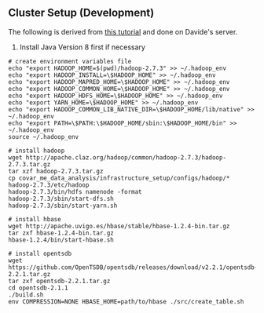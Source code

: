 ## Cluster Setup (Development)
The following is derived from [this tutorial](http://tecadmin.net/setup-hadoop-2-4-single-node-cluster-on-linux/) and done on Davide's server.
1. Install Java Version 8 first if necessary
```
# create environment variables file
echo "export HADOOP_HOME=$(pwd)/hadoop-2.7.3" >> ~/.hadoop_env
echo "export HADOOP_INSTALL=\$HADOOP_HOME" >> ~/.hadoop_env
echo "export HADOOP_MAPRED_HOME=\$HADOOP_HOME" >> ~/.hadoop_env
echo "export HADOOP_COMMON_HOME=\$HADOOP_HOME" >> ~/.hadoop_env
echo "export HADOOP_HDFS_HOME=\$HADOOP_HOME" >> ~/.hadoop_env
echo "export YARN_HOME=\$HADOOP_HOME" >> ~/.hadoop_env
echo "export HADOOP_COMMON_LIB_NATIVE_DIR=\$HADOOP_HOME/lib/native" >> ~/.hadoop_env
echo "export PATH=\$PATH:\$HADOOP_HOME/sbin:\$HADOOP_HOME/bin" >> ~/.hadoop_env
source ~/.hadoop_env

# install hadoop
wget http://apache.claz.org/hadoop/common/hadoop-2.7.3/hadoop-2.7.3.tar.gz
tar xzf hadoop-2.7.3.tar.gz
cp covar_me_data_analysis/infrastructure_setup/configs/hadoop/* hadoop-2.7.3/etc/hadoop
hadoop-2.7.3/bin/hdfs namenode -format
hadoop-2.7.3/sbin/start-dfs.sh
hadoop-2.7.3/sbin/start-yarn.sh

# install hbase
wget http://apache.uvigo.es/hbase/stable/hbase-1.2.4-bin.tar.gz
tar zxf hbase-1.2.4-bin.tar.gz
hbase-1.2.4/bin/start-hbase.sh

# install opentsdb
wget https://github.com/OpenTSDB/opentsdb/releases/download/v2.2.1/opentsdb-2.2.1.tar.gz
tar zxf opentsdb-2.2.1.tar.gz
cd opentsdb-2.1.1
./build.sh
env COMPRESSION=NONE HBASE_HOME=path/to/hbase ./src/create_table.sh
```
